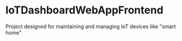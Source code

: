 # IoTDashboardWebAppFrontend
Project designed for maintaining and managing IoT devices like "smart home"
